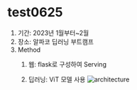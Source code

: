 # test0625

1. 기간: 2023년 1월부터~2월
2. 장소: 알파코 딥러닝 부트캠프
3. Method
   1) 웹: flask로 구성하여 Serving
      
   2) 딥러닝: ViT 모델 사용
   ![architecture](https://github.com/WaterPurify/test0625/assets/86897220/58e2df27-10a5-407a-8701-716b8a9461bc)


   
  
    

